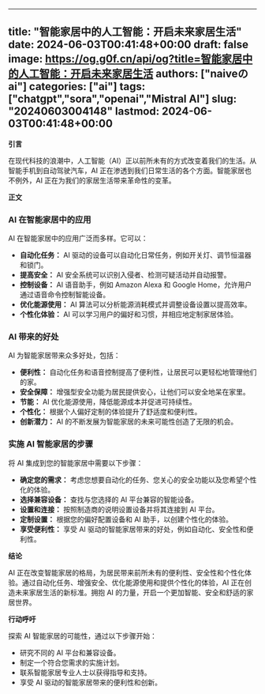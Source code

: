 
---
title: "智能家居中的人工智能：开启未来家居生活"
date: 2024-06-03T00:41:48+00:00
draft: false
image: https://og.g0f.cn/api/og?title=智能家居中的人工智能：开启未来家居生活
authors: ["naiveのai"]
categories: ["ai"]
tags: ["chatgpt","sora","openai","Mistral AI"]
slug: "20240603004148"
lastmod: 2024-06-03T00:41:48+00:00
---
**引言**

在现代科技的浪潮中，人工智能（AI）正以前所未有的方式改变着我们的生活。从智能手机到自动驾驶汽车，AI 正在渗透到我们日常生活的各个方面。智能家居也不例外，AI 正在为我们的家居生活带来革命性的变革。

**正文**

### AI 在智能家居中的应用

AI 在智能家居中的应用广泛而多样。它可以：

- **自动化任务：** AI 驱动的设备可以自动化日常任务，例如开关灯、调节恒温器和锁门。
- **提高安全：** AI 安全系统可以识别入侵者、检测可疑活动并自动报警。
- **控制设备：** AI 语音助手，例如 Amazon Alexa 和 Google Home，允许用户通过语音命令控制智能设备。
- **优化能源使用：** AI 算法可以分析能源消耗模式并调整设备设置以提高效率。
- **个性化体验：** AI 可以学习用户的偏好和习惯，并相应地定制家居体验。

### AI 带来的好处

AI 为智能家居带来众多好处，包括：

- **便利性：** 自动化任务和语音控制提高了便利性，让居民可以更轻松地管理他们的家。
- **安全保障：** 增强型安全功能为居民提供安心，让他们可以安全地呆在家里。
- **节能：** AI 优化能源使用，降低能源成本并促进可持续性。
- **个性化：** 根据个人偏好定制的体验提升了舒适度和便利性。
- **创新潜力：** AI 的不断发展为智能家居的未来可能性创造了无限的机会。

### 实施 AI 智能家居的步骤

将 AI 集成到您的智能家居中需要以下步骤：

- **确定您的需求：** 考虑您想要自动化的任务、您关心的安全功能以及您希望个性化的体验。
- **选择兼容设备：** 查找与您选择的 AI 平台兼容的智能设备。
- **设置和连接：** 按照制造商的说明设置设备并将其连接到 AI 平台。
- **定制设置：** 根据您的偏好配置设备和 AI 助手，以创建个性化的体验。
- **享受便利性：** 享受 AI 驱动的智能家居带来的好处，例如自动化、安全性和便利性。

**结论**

AI 正在改变智能家居的格局，为居民带来前所未有的便利性、安全性和个性化体验。通过自动化任务、增强安全、优化能源使用和提供个性化的体验，AI 正在创造未来家居生活的新标准。拥抱 AI 的力量，开启一个更加智能、安全和舒适的家居世界。

**行动呼吁**

探索 AI 智能家居的可能性，通过以下步骤开始：

- 研究不同的 AI 平台和兼容设备。
- 制定一个符合您需求的实施计划。
- 联系智能家居专业人士以获得指导和支持。
- 享受 AI 驱动的智能家居带来的便利性和创新。